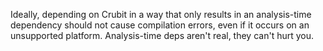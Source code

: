 Ideally, depending on Crubit in a way that only results in an analysis-time
dependency should not cause compilation errors, even if it occurs on an
unsupported platform. Analysis-time deps aren't real, they can't hurt you.
